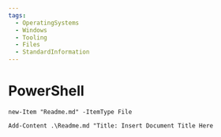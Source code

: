 ```yaml
---
tags:
  - OperatingSystems
  - Windows
  - Tooling
  - Files
  - StandardInformation
---
```



# PowerShell 

```powershell-session
new-Item "Readme.md" -ItemType File
```

```powershell-session
Add-Content .\Readme.md "Title: Insert Document Title Here
```